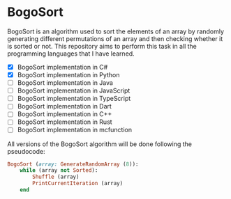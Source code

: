 # BogoSort
BogoSort is an algorithm used to sort the elements of an array by randomly generating different permutations of an array and then checking whether it is sorted or not. This repository aims to perform this task in all the programming languages that I have learned.

- [x] BogoSort implementation in C#
- [x] BogoSort implementation in Python
- [ ] BogoSort implementation in Java
- [ ] BogoSort implementation in JavaScript
- [ ] BogoSort implementation in TypeScript
- [ ] BogoSort implementation in Dart
- [ ] BogoSort implementation in C++
- [ ] BogoSort implementation in Rust
- [ ] BogoSort implementation in mcfunction

All versions of the BogoSort algorithm will be done following the pseudocode:

```ruby
BogoSort (array: GenerateRandomArray (8)):
    while (array not Sorted):
        Shuffle (array)
        PrintCurrentIteration (array)
    end
```